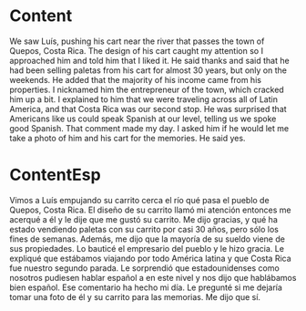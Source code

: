 # Content

We saw Luís, pushing his cart near the river that passes the town of Quepos, Costa Rica. The design of his cart caught my attention so I approached him and told him that I liked it. He said thanks and said that he had been selling paletas from his cart for almost 30 years, but only on the weekends. He added that the majority of his income came from his properties. I nicknamed him the entrepreneur of the town, which cracked him up a bit. I explained to him that we were traveling across all of Latin America, and that Costa Rica was our second stop. He was surprised that Americans like us could speak Spanish at our level, telling us we spoke good Spanish. That comment made my day. I asked him if he would let me take a photo of him and his cart for the memories. He said yes.

# ContentEsp

Vimos a Luís empujando su carrito cerca el río qué pasa el pueblo de Quepos, Costa Rica. El diseño de su carrito llamó mi atención entonces me acerqué a él y le dije que me gustó su carrito. Me dijo gracias, y qué ha estado vendiendo paletas con su carrito por casi 30 años, pero sólo los fines de semanas. Además, me dijo que la mayoría de su sueldo viene de sus propiedades. Lo bauticé el empresario del pueblo y le hizo gracia. Le expliqué que estábamos viajando por todo América latina y que Costa Rica fue nuestro segundo parada. Le sorprendió que estadounidenses como nosotros pudiesen hablar español a en este nivel y nos dijo que hablábamos bien español. Ese comentario ha hecho mi día. Le pregunté si me dejaría tomar una foto de él y su carrito para las memorias. Me dijo que sí.

